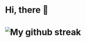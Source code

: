 <h1>Hi, there 👋<h1/>
<img align ="center" src ="https://github-readme-streak-stats.herokuapp.com?user=kandysh&theme=github-dark-blue&hide_border=true&date_format=M%20j%5B%2C%20Y%5D" alt="My github streak"/>

